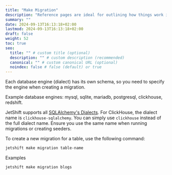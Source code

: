 ```yaml
---
title: "Make Migration"
description: "Reference pages are ideal for outlining how things work in terse and clear terms."
summary: ""
date: 2024-09-13T16:13:18+02:00
lastmod: 2024-09-13T16:13:18+02:00
draft: false
weight: 52
toc: true
seo:
  title: "" # custom title (optional)
  description: "" # custom description (recommended)
  canonical: "" # custom canonical URL (optional)
  noindex: false # false (default) or true
---
```


Each database engine (dialect) has its own schema, so you need to specify the engine when creating a migration.

Example database engines: mysql, sqlite, mariadb, postgresql, clickhouse, redshift.

JetShift supports all [SQLAlchemy's Dialects](https://docs.sqlalchemy.org/en/20/dialects/). For ClickHouse, the dialect name is `clickhouse-sqlalchemy`. You can simply use `clickhouse` instead of the full dialect name. Ensure you use the same name when running migrations or creating seeders.

To create a new migration for a table, use the following command:

```bash
jetshift make migration table-name
```

Examples

```bash
jetshift make migration blogs
```
